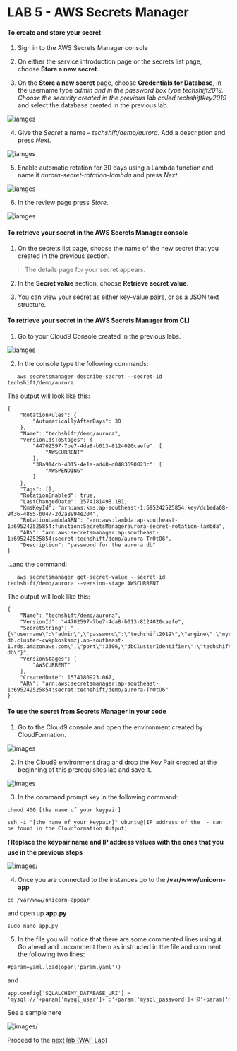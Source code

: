# LAB 5 - AWS Secrets Manager
#### To create and store your secret

1) Sign in to the AWS Secrets Manager console

2) On either the service introduction page or the secrets list page,
    choose **Store a new secret**.

3) On the **Store a new secret** page, choose **Credentials for Database**, in
   the username type *admin and in the password box type techshift2019. Choose
   the security created in the previous lab called techshiftkey2019* and select
   the database created in the previous lab.

![iamges](images/62ee37a962c8d96713af8b33f510fe6d.png)

4)  Give the *Secret* a name – *techshift/demo/aurora*. Add a description and
    press *Next*.

![iamges](images/8625b77cdb1bb9b3ac03fb8c97b92836.png)

5)  Enable automatic rotation for 30 days using a Lambda function and name it
    *aurora-secret-rotation-lambda* and press *Next*.

![iamges](images/6b319d5df7d49e8c19e7b662969e2954.png)

6)  In the review page press *Store*.

![iamges](images/5394a066ef14f52afd154cf9e8bdf262.png)

#### To retrieve your secret in the AWS Secrets Manager console

1) On the secrets list page, choose the name of the new secret that you created
    in the previous section.

>   The details page for your secret appears.

2) In the **Secret value** section, choose **Retrieve secret value**.

3) You can view your secret as either key-value pairs, or as a JSON text
    structure.

#### To retrieve your secret in the AWS Secrets Manager from CLI

1) Go to your Cloud9 Console created in the previous labs.

![iamges](images/aac310e46025be2783c389fae31b32b3.png)

2)  In the console type the following commands:

```
   aws secretsmanager describe-secret --secret-id techshift/demo/aurora
```

The output will look like this:

```
{
    "RotationRules": {
        "AutomaticallyAfterDays": 30
    },
    "Name": "techshift/demo/aurora",
    "VersionIdsToStages": {
        "44702597-7be7-4da8-b013-8124020caefe": [
            "AWSCURRENT"
        ],
        "38a914cb-4015-4e1a-ad48-d0483690823c": [
            "AWSPENDING"
        ]
    },
    "Tags": [],
    "RotationEnabled": true,
    "LastChangedDate": 1574181498.181,
    "KmsKeyId": "arn:aws:kms:ap-southeast-1:695242525854:key/dc1eda08-9f36-4855-b047-2d2a8994e204",
    "RotationLambdaARN": "arn:aws:lambda:ap-southeast-1:695242525854:function:SecretsManageraurora-secret-rotation-lambda",
    "ARN": "arn:aws:secretsmanager:ap-southeast-1:695242525854:secret:techshift/demo/aurora-TnOtO6",
    "Description": "password for the aurora db"
}
```
...and the command:

```
   aws secretsmanager get-secret-value --secret-id techshift/demo/aurora --version-stage AWSCURRENT
```
The output will look like this:

```
{
    "Name": "techshift/demo/aurora",
    "VersionId": "44702597-7be7-4da8-b013-8124020caefe",
    "SecretString": "{\"username\":\"admin\",\"password\":\"techshift2019\",\"engine\":\"mysql\",\"host\":\"techshift-db.cluster-cwkpkosksmzj.ap-southeast-1.rds.amazonaws.com\",\"port\":3306,\"dbClusterIdentifier\":\"techshift-db\"}",
    "VersionStages": [
        "AWSCURRENT"
    ],
    "CreatedDate": 1574180923.067,
    "ARN": "arn:aws:secretsmanager:ap-southeast-1:695242525854:secret:techshift/demo/aurora-TnOtO6"
}
```



#### To use the secret from Secrets Manager in your code

1) Go to the Cloud9 console and open the environment created by CloudFormation.

![images](images/cloud9.png)

2) In the Cloud9 environment drag and drop the Key Pair created at the beginning of this prerequisites lab and save it.

![images](images/cloud9keypair.png)

3) In the command prompt key in the following command:

```
chmod 400 [the name of your keypair]

ssh -i "[the name of your keypair]" ubuntu@[IP address of the  - can be found in the Cloudformation Output]

```
**:heavy_exclamation_mark: Replace the keypair name and IP address values with the ones that you use in the previous steps**

![images/](images/connecttoec2.png)

4) Once you are connected to the instances go to the **/var/www/unicorn-app**

```
cd /var/www/unicorn-appear

```
and open up **app.py**

```
sudo nano app.py

```
5) In the file you will notice that there are some commented lines using #. Go ahead and uncomment them as instructed in the file and comment the following two lines:

```
#param=yaml.load(open('param.yaml'))

```
and

```
app.config['SQLALCHEMY_DATABASE_URI'] = 'mysql://'+param['mysql_user']+':'+param['mysql_password']+'@'+param['mysql_host']+'/'+param['mysql_db']

```
See a sample here

![images/](images/codemodif.png)





Proceed to the [next lab (WAF Lab)](../06-WAF-Lab/README.md)
